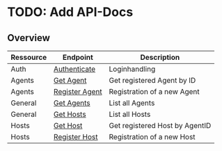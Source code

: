 # TODO: Add API-Docs

## Overview

| Ressource         | Endpoint | Description |
| ----------------- | -------- | ----------- |
|Auth|[Authenticate][auth_login]|Loginhandling|
|Agents|[Get Agent][agents]|Get registered Agent by ID|
|Agents|[Register Agent][agents_reg]|Registration of a new Agent|
|General|[Get Agents][general_agents]|List all Agents|
|General|[Get Hosts][general_hosts]|List all Hosts|
|Hosts|[Get Host][hosts]|Get registered Host by AgentID|
|Hosts|[Register Host][hosts_reg]|Registration of a new Host|

[auth_login]: login
[agents]: get_agent_by_id
[agents_reg]: register_agent
[general_agents]: get_agents
[general_hosts]: get_hosts
[hosts]: get_host_by_agentid
[hosts_reg]: register_host
